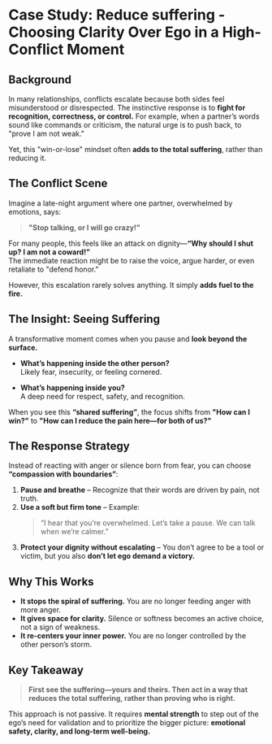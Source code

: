 # Case Study: Reduce suffering - Choosing Clarity Over Ego in a High-Conflict Moment

## Background
In many relationships, conflicts escalate because both sides feel misunderstood or disrespected. The instinctive response is to **fight for recognition, correctness, or control.** For example, when a partner’s words sound like commands or criticism, the natural urge is to push back, to "prove I am not weak."

Yet, this "win-or-lose" mindset often **adds to the total suffering**, rather than reducing it.

## The Conflict Scene
Imagine a late-night argument where one partner, overwhelmed by emotions, says:

> **"Stop talking, or I will go crazy!"**

For many people, this feels like an attack on dignity—**“Why should I shut up? I am not a coward!”**  
The immediate reaction might be to raise the voice, argue harder, or even retaliate to "defend honor."

However, this escalation rarely solves anything. It simply **adds fuel to the fire.**

## The Insight: Seeing Suffering
A transformative moment comes when you pause and **look beyond the surface.**

- **What’s happening inside the other person?**  
  Likely fear, insecurity, or feeling cornered.

- **What’s happening inside you?**  
  A deep need for respect, safety, and recognition.

When you see this **“shared suffering”**, the focus shifts from **"How can I win?"** to **"How can I reduce the pain here—for both of us?"**

## The Response Strategy
Instead of reacting with anger or silence born from fear, you can choose **“compassion with boundaries”**:

1. **Pause and breathe** – Recognize that their words are driven by pain, not truth.  
2. **Use a soft but firm tone** – Example:  
   > “I hear that you’re overwhelmed. Let’s take a pause. We can talk when we’re calmer.”  
3. **Protect your dignity without escalating** – You don’t agree to be a tool or victim, but you also **don’t let ego demand a victory.**

## Why This Works
- **It stops the spiral of suffering.** You are no longer feeding anger with more anger.  
- **It gives space for clarity.** Silence or softness becomes an active choice, not a sign of weakness.  
- **It re-centers your inner power.** You are no longer controlled by the other person’s storm.

## Key Takeaway
> **First see the suffering—yours and theirs. Then act in a way that reduces the total suffering, rather than proving who is right.**

This approach is not passive. It requires **mental strength** to step out of the ego’s need for validation and to prioritize the bigger picture: **emotional safety, clarity, and long-term well-being.**